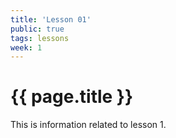 ```yaml
---
title: 'Lesson 01'
public: true
tags: lessons
week: 1
---
```


# {{ page.title }}

This is information related to lesson 1.